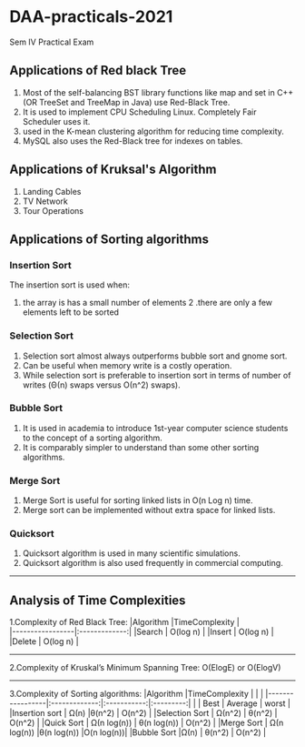 # DAA-practicals-2021
Sem IV Practical Exam
## Applications of Red black Tree
1. Most of the self-balancing BST library functions like map and set in C++ (OR TreeSet and TreeMap in Java) use Red-Black Tree.
2. It is used to implement CPU Scheduling Linux. Completely Fair Scheduler uses it.
3. used in the K-mean clustering algorithm for reducing time complexity.
4. MySQL also uses the Red-Black tree for indexes on tables.
## Applications of Kruksal's Algorithm
1. Landing Cables
2. TV Network
3. Tour Operations
## Applications of Sorting algorithms
### Insertion Sort
The insertion sort is used when:
1. the array is has a small number of elements
2 .there are only a few elements left to be sorted
### Selection Sort
1. Selection sort almost always outperforms bubble sort and gnome sort.
2. Can be useful when memory write is a costly operation.
3. While selection sort is preferable to insertion sort in terms of number of writes (Θ(n) swaps versus Ο(n^2) swaps).
### Bubble Sort
1. It is used in academia to introduce 1st-year computer science students to the concept of a sorting algorithm.
2. It is comparably simpler to understand than some other sorting algorithms. 
### Merge Sort
1. Merge Sort is useful for sorting linked lists in O(n Log n) time.
2. Merge sort can be implemented without extra space for linked lists.
### Quicksort
1. Quicksort algorithm is used in many scientific simulations.
2. Quicksort algorithm is also used frequently in commercial computing.




---------------------------------------------------------------------------------------------------------------------------------
## Analysis of Time Complexities
1.Complexity of Red Black Tree:
|Algorithm        |TimeComplexity |  
|-----------------|:-------------:|
|Search           | O(log n)      | 
|Insert	          | O(log n)      |
|Delete	          | O(log n)      |

---------------------------------------------------------------------------------------------------------------------------------

2.Complexity of Kruskal’s Minimum Spanning Tree: O(ElogE) or O(ElogV)

---------------------------------------------------------------------------------------------------------------------------------
3.Complexity of Sorting algorithms:
|Algorithm        |TimeComplexity |             |           |
|-----------------|:-------------:|:-----------:|:---------:|
|                 | Best          | Average     | worst     |
|Insertion sort   | Ω(n)          |θ(n^2)       | O(n^2)    |
|Selection Sort	  |  Ω(n^2)       | θ(n^2)      |	O(n^2)    |
|Quick Sort       | Ω(n log(n))   |	θ(n log(n))	| O(n^2)    |
|Merge Sort	      | Ω(n log(n))  	|θ(n log(n))	|O(n log(n))|
|Bubble Sort	    |Ω(n)           | 	θ(n^2)	  | O(n^2)    |
